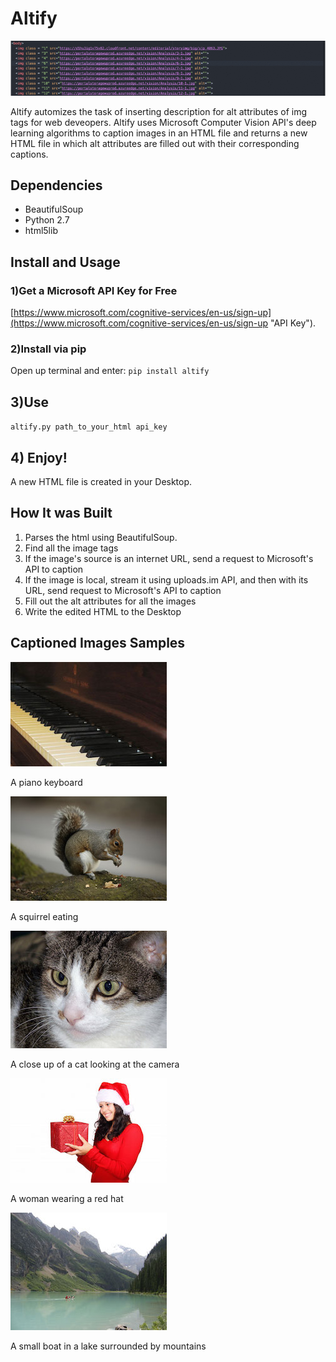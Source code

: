 # Altify

![Image for demo](images/gif.gif)

Altify automizes the task of inserting description for alt attributes of img tags for web deveopers. Altify uses Microsoft Computer Vision API's deep learning algorithms to caption images in an HTML file and returns a new HTML file in which alt attributes are filled out with their corresponding captions.


## Dependencies

- BeautifulSoup
- Python 2.7
- html5lib


## Install and Usage

### 1)Get a Microsoft API Key for Free
[https://www.microsoft.com/cognitive-services/en-us/sign-up](https://www.microsoft.com/cognitive-services/en-us/sign-up "API Key").


### 2)Install via pip

Open up terminal and enter: `pip install altify`

## 3)Use

`altify.py path_to_your_html api_key`

## 4) Enjoy!

A new HTML file is created in your Desktop.


## How It was Built

1. Parses the html using BeautifulSoup.
2. Find all the image tags
3. If the image's source is an internet URL, send a request to Microsoft's API to caption
4. If the image is local, stream it using uploads.im API, and then with its URL, send request to Microsoft's API to caption
5. Fill out the alt attributes for all the images
6. Write the edited HTML to the Desktop




## Captioned Images Samples


![Image for demo](images/piano.jpg)

A piano keyboard

![Image for demo](images/animal.jpg)

A squirrel eating

![Image for demo](images/cat.jpg)

A close up of a cat looking at the camera

![Image for demo](images/lady.jpg)

A woman wearing a red hat

![Image for demo](images/lake.jpg)

A small boat in a lake surrounded by mountains